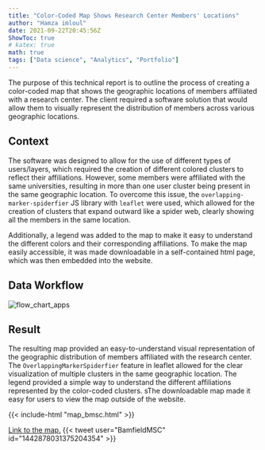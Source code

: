 ```yaml
---
title: "Color-Coded Map Shows Research Center Members' Locations"
author: "Hamza imloul"
date: 2021-09-22T20:45:56Z
ShowToc: true
# katex: true
math: true
tags: ["Data science", "Analytics", "Portfolio"]
---
```


The purpose of this technical report is to outline the process of creating a color-coded map that shows the geographic locations of members affiliated with a research center. The client required a software solution that would allow them to visually represent the distribution of members across various geographic locations.

## Context

The software was designed to allow for the use of different types of users/layers, which required the creation of different colored clusters to reflect their affiliations. However, some members were affiliated with the same universities, resulting in more than one user cluster being present in the same geographic location. To overcome this issue, the `overlapping-marker-spiderfier` JS library with `leaflet` were used, which allowed for the creation of clusters that expand outward like a spider web, clearly showing all the members in the same location.

Additionally, a legend was added to the map to make it easy to understand the different colors and their corresponding affiliations. To make the map easily accessible, it was made downloadable in a self-contained html page, which was then embedded into the website.

## Data Workflow 

![flow_chart_apps](/images/bmsc.excalidraw.png)  

## Result

The resulting map provided an easy-to-understand visual representation of the geographic distribution of members affiliated with the research center. The `OverlappingMarkerSpiderfier` feature in leaflet allowed for the clear visualization of multiple clusters in the same geographic location. The legend provided a simple way to understand the different affiliations represented by the color-coded clusters. sThe downloadable map made it easy for users to view the map outside of the website.

{{< include-html "map_bmsc.html" >}}

[Link to the map.](https://bamfieldmsc.com/research-overview)
{{< tweet user="BamfieldMSC" id="1442878031375204354" >}}
